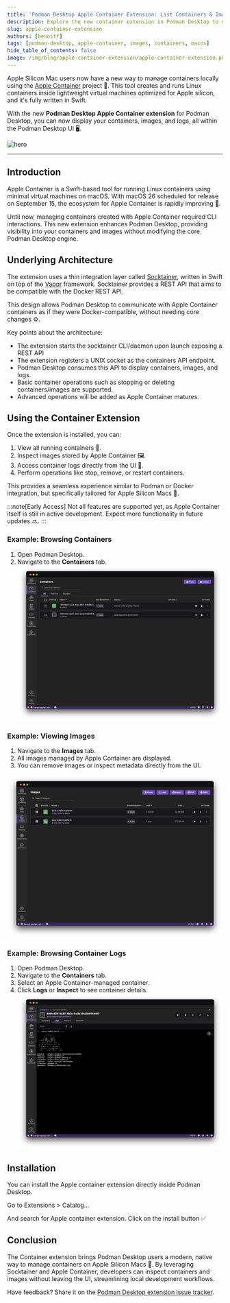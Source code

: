 ```yaml
---
title: 'Podman Desktop Apple Container Extension: List Containers & Images on macOS'
description: Explore the new container extension in Podman Desktop to manage containers and images running with Apple Container on macOS.
slug: apple-container-extension
authors: [benoitf]
tags: [podman-desktop, apple-container, images, containers, macos]
hide_table_of_contents: false
image: /img/blog/apple-container-extension/apple-container-extension.png
---
```


Apple Silicon Mac users now have a new way to manage containers locally using the [Apple Container](https://github.com/apple/container) project 🍏. This tool creates and runs Linux containers inside lightweight virtual machines optimized for Apple silicon, and it's fully written in Swift.

With the new **Podman Desktop Apple Container extension** for Podman Desktop, you can now display your containers, images, and logs, all within the Podman Desktop UI 🖥️.

![hero](/img/blog/apple-container-extension/apple-container-extension.png)

<!--truncate-->

---

## Introduction

Apple Container is a Swift-based tool for running Linux containers using minimal virtual machines on macOS. With macOS 26 scheduled for release on September 15, the ecosystem for Apple Container is rapidly improving 🚀.

Until now, managing containers created with Apple Container required CLI interactions. This new extension enhances Podman Desktop, providing visibility into your containers and images without modifying the core Podman Desktop engine.

## Underlying Architecture

The extension uses a thin integration layer called [Socktainer](https://github.com/socktainer/socktainer), written in Swift on top of the [Vapor](https://vapor.codes) framework. Socktainer provides a REST API that aims to be compatible with the Docker REST API.

This design allows Podman Desktop to communicate with Apple Container containers as if they were Docker-compatible, without needing core changes ⚙️.

Key points about the architecture:

- The extension starts the socktainer CLI/daemon upon launch exposing a REST API
- The extension registers a UNIX socket as the containers API endpoint.
- Podman Desktop consumes this API to display containers, images, and logs.
- Basic container operations such as stopping or deleting containers/images are supported.
- Advanced operations will be added as Apple Container matures.

## Using the Container Extension

Once the extension is installed, you can:

1. View all running containers 🐳.
2. Inspect images stored by Apple Container 🖼️.
3. Access container logs directly from the UI 📄.
4. Perform operations like stop, remove, or restart containers.

This provides a seamless experience similar to Podman or Docker integration, but specifically tailored for Apple Silicon Macs 🍎.

:::note[Early Access]
Not all features are supported yet, as Apple Container itself is still in active development. Expect more functionality in future updates 🔜.
:::

### Example: Browsing Containers

1. Open Podman Desktop.
2. Navigate to the **Containers** tab.
   ![list containers](img/apple-container-extension/list-containers.png)

### Example: Viewing Images

1. Navigate to the **Images** tab.
2. All images managed by Apple Container are displayed.
3. You can remove images or inspect metadata directly from the UI.

![list images](img/apple-container-extension/list-images.png)

### Example: Browsing Container Logs

1. Open Podman Desktop.
2. Navigate to the **Containers** tab.
3. Select an Apple Container-managed container.
4. Click **Logs** or **Inspect** to see container details.
   ![view logs](img/apple-container-extension/view-logs.png)

## Installation

You can install the Apple container extension directly inside Podman Desktop.

Go to Extensions > Catalog...

And search for Apple container extension. Click on the install button ✅

## Conclusion

The Container extension brings Podman Desktop users a modern, native way to manage containers on Apple Silicon Macs 🍏. By leveraging Socktainer and Apple Container, developers can inspect containers and images without leaving the UI, streamlining local development workflows.

Have feedback? Share it on the [Podman Desktop extension issue tracker](https://github.com/podman-desktop/extension-apple-container/issues).
